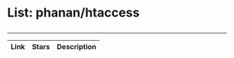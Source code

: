 # List: phanan/htaccess 
 
## 
 
---
 
| Link  | Stars   | Description
| ------------- | ------------- | ------------- |
